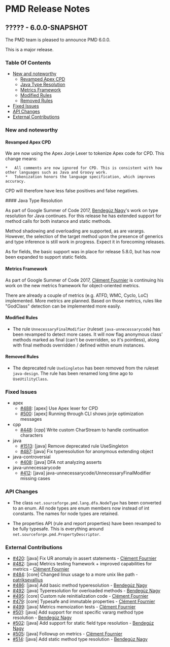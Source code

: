 # PMD Release Notes

## ????? - 6.0.0-SNAPSHOT

The PMD team is pleased to announce PMD 6.0.0.

This is a major release.

### Table Of Contents

* [New and noteworthy](#New_and_noteworthy)
    *   [Revamped Apex CPD](#Revamped_Apex_CPD)
    *   [Java Type Resolution](#Java_Type_Resolution)
    *   [Metrics Framework](#Metrics_Framework)
    *   [Modified Rules](#Modified_Rules)
    *   [Removed Rules](#Removed_Rules)
* [Fixed Issues](#Fixed_Issues)
* [API Changes](#API_Changes)
* [External Contributions](#External_Contributions)

### New and noteworthy

#### Revamped Apex CPD

We are now using the Apex Jorje Lexer to tokenize Apex code for CPD. This change means:

    *   All comments are now ignored for CPD. This is consistent with how other languages such as Java and Groovy work.
    *   Tokenization honors the language specification, which improves accuracy.

CPD will therefore have less false positives and false negatives.

#### Java Type Resolution

As part of Google Summer of Code 2017, [Bendegúz Nagy](https://github.com/WinterGrascph)'s work on type resolution for Java continues.
For this release he has extended support for method calls for both instance and static methods.

Method shadowing and overloading are supported, as are varargs. However, the selection of the target method upon the presence
of generics and type inference is still work in progress. Expect it in forecoming releases.

As for fields, the basic support was in place for release 5.8.0, but has now been expanded to support static fields.

#### Metrics Framework

As part of Google Summer of Code 2017, [Clément Fournier](https://github.com/oowekyala) is continuing his work
on the new metrics framework for object-oriented metrics.

There are already a couple of metrics (e.g. ATFD, WMC, Cyclo, LoC) implemented. More metrics are planned.
Based on those metrics, rules like "GodClass" detection can be implemented more easily.


#### Modified Rules

*   The rule `UnnecessaryFinalModifier` (ruleset `java-unnecessarycode`) has been revamped to detect more cases.
    It will now flag anonymous class' methods marked as final (can't be overridden, so it's pointless), along with
    final methods overridden / defined within enum instances.

#### Removed Rules

*   The deprecated rule `UseSingleton` has been removed from the ruleset `java-design`. The rule has been renamed
    long time ago to `UseUtilityClass`.

### Fixed Issues

*   apex
    *   [#488](https://github.com/pmd/pmd/pull/488): \[apex] Use Apex lexer for CPD
    *   [#500](https://github.com/pmd/pmd/issues/500): \[apex] Running through CLI shows jorje optimization messages
*   cpp
    *   [#448](https://github.com/pmd/pmd/issues/448): \[cpp] Write custom CharStream to handle continuation characters
*   java
    *   [#1513](https://sourceforge.net/p/pmd/bugs/1513/): \[java] Remove deprecated rule UseSingleton
    *   [#487](https://github.com/pmd/pmd/pull/487): \[java] Fix typeresolution for anonymous extending object
*   java-controversial
    *   [#408](https://github.com/pmd/pmd/issues/408): \[java] DFA not analyzing asserts
*   java-unnecessarycode
    *   [#412](https://github.com/pmd/pmd/issues/412): \[java] java-unnecessarycode/UnnecessaryFinalModifier missing cases

### API Changes

*   The class `net.sourceforge.pmd.lang.dfa.NodeType` has been converted to an enum.
    All node types are enum members now instead of int constants. The names for node types are retained.

*   The properties API (rule and report properties) have been revamped to be fully typesafe. This is everything
    around `net.sourceforge.pmd.PropertyDescriptor`.

### External Contributions

*   [#420](https://github.com/pmd/pmd/pull/420): \[java] Fix UR anomaly in assert statements - [Clément Fournier](https://github.com/oowekyala)
*   [#482](https://github.com/pmd/pmd/pull/482): \[java] Metrics testing framework + improved capabilities for metrics - [Clément Fournier](https://github.com/oowekyala)
*   [#484](https://github.com/pmd/pmd/pull/484): \[core] Changed linux usage to a more unix like path - [patriksevallius](https://github.com/patriksevallius)
*   [#486](https://github.com/pmd/pmd/pull/486): \[java] Add basic method typeresolution - [Bendegúz Nagy](https://github.com/WinterGrascph)
*   [#492](https://github.com/pmd/pmd/pull/492): \[java] Typeresolution for overloaded methods - [Bendegúz Nagy](https://github.com/WinterGrascph)
*   [#495](https://github.com/pmd/pmd/pull/495): \[core] Custom rule reinitialization code - [Clément Fournier](https://github.com/oowekyala)
*   [#479](https://github.com/pmd/pmd/pull/479): \[core] Typesafe and immutable properties - [Clément Fournier](https://github.com/oowekyala)
*   [#499](https://github.com/pmd/pmd/pull/499): \[java] Metrics memoization tests - [Clément Fournier](https://github.com/oowekyala)
*   [#501](https://github.com/pmd/pmd/pull/501): \[java] Add support for most specific vararg method type resolution - [Bendegúz Nagy](https://github.com/WinterGrascph)
*   [#502](https://github.com/pmd/pmd/pull/502): \[java] Add support for static field type resolution - [Bendegúz Nagy](https://github.com/WinterGrascph)
*   [#505](https://github.com/pmd/pmd/pull/505): \[java] Followup on metrics - [Clément Fournier](https://github.com/oowekyala)
*   [#514](https://github.com/pmd/pmd/pull/514): \[java] Add static method type resolution - [Bendegúz Nagy](https://github.com/WinterGrascph)

